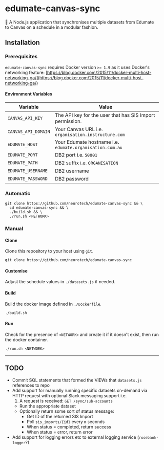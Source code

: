 # edumate-canvas-sync

:link: A Node.js application that synchronises multiple datasets from Edumate to Canvas on a schedule in a modular fashion.

## Installation

### Prerequisites

`edumate-canvas-sync` requires Docker version `>= 1.9` as it uses Docker's networking feature: [https://blog.docker.com/2015/11/docker-multi-host-networking-ga/](https://blog.docker.com/2015/11/docker-multi-host-networking-ga/)

#### Environment Variables

Variable            | Value
--------------------|------
`CANVAS_API_KEY`    | The API key for the user that has SIS Import permission.
`CANVAS_API_DOMAIN` | Your Canvas URL i.e. `organisation.instructure.com`
`EDUMATE_HOST`      | Your Edumate hostname i.e. `edumate.organisation.com.au`
`EDUMATE_PORT`      | DB2 port i.e. `50001`
`EDUMATE_PATH`      | DB2 suffix i.e. `ORGANISATION`
`EDUMATE_USERNAME`  | DB2 username
`EDUMATE_PASSWORD`  | DB2 password


### Automatic

```shell
git clone https://github.com/neurotech/edumate-canvas-sync && \
  cd edumate-canvas-sync && \
  ./build.sh && \
  ./run.sh <NETWORK>
```

### Manual

#### Clone

Clone this repository to your host using `git`.

```shell
git clone https://github.com/neurotech/edumate-canvas-sync
```

#### Customise

Adjust the schedule values in `./datasets.js` if needed.

#### Build

Build the docker image defined in `./Dockerfile`.

```shell
./build.sh
```

#### Run

Check for the presence of `<NETWORK>` and create it if it doesn't exist, then run the docker container.

```shell
./run.sh <NETWORK>
```

---

## TODO

 - Commit SQL statements that formed the VIEWs that `datasets.js` references to repo
 - Add support for manually running specific datasets on-demand via HTTP request with optional Slack messaging support i.e.
   1. A request is received: `GET /sync/sub-accounts`
   - Run the appropriate dataset
   - Optionally return some sort of status message:
     - Get ID of the returned SIS Import
     - Poll `sis_imports/{id}` every `n` seconds
     - When status = completed, return success
     - When status = error, return error
  - Add support for logging errors etc to external logging service (`rosebank-logger`?)
